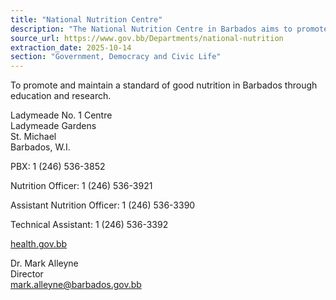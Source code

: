 ```yaml
---
title: "National Nutrition Centre"
description: "The National Nutrition Centre in Barbados aims to promote and maintain good nutrition through education and research."
source_url: https://www.gov.bb/Departments/national-nutrition
extraction_date: 2025-10-14
section: "Government, Democracy and Civic Life"
---
```

To promote and maintain a standard of good nutrition in Barbados through education and research.

Ladymeade No. 1 Centre  
Ladymeade Gardens  
St. Michael  
Barbados, W.I.

PBX: 1 (246) 536-3852

Nutrition Officer: 1 (246) 536-3921

Assistant Nutrition Officer: 1 (246) 536-3390

Technical Assistant: 1 (246) 536-3392

[health.gov.bb](https://www.health.gov.bb/)

Dr. Mark Alleyne  
Director  
mark.alleyne@barbados.gov.bb
```